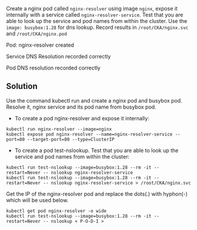 Create a nginx pod called ```nginx-resolver``` using image ```nginx```, expose it internally with a service called ```nginx-resolver-service```. Test that you are able to look up the service and pod names from within the cluster. Use the `image: busybox:1.28` for dns lookup. Record results in `/root/CKA/nginx.svc` and `/root/CKA/nginx.pod`


Pod: nginx-resolver created

Service DNS Resolution recorded correctly

Pod DNS resolution recorded correctly

## Solution
Use the command kubectl run and create a nginx pod and busybox pod. Resolve it, nginx service and its pod name from busybox pod.

- To create a pod nginx-resolver and expose it internally:
```shell
kubectl run nginx-resolver --image=nginx
kubectl expose pod nginx-resolver --name=nginx-resolver-service --port=80 --target-port=80 --type=ClusterIP
```

- To create a pod test-nslookup. Test that you are able to look up the service and pod names from within the cluster:
```shell
kubectl run test-nslookup --image=busybox:1.28 --rm -it --restart=Never -- nslookup nginx-resolver-service
kubectl run test-nslookup --image=busybox:1.28 --rm -it --restart=Never -- nslookup nginx-resolver-service > /root/CKA/nginx.svc
```

Get the IP of the nginx-resolver pod and replace the dots(.) with hyphon(-) which will be used below.
```shell
kubectl get pod nginx-resolver -o wide
kubectl run test-nslookup --image=busybox:1.28 --rm -it --restart=Never -- nslookup < P-O-D-I >
```